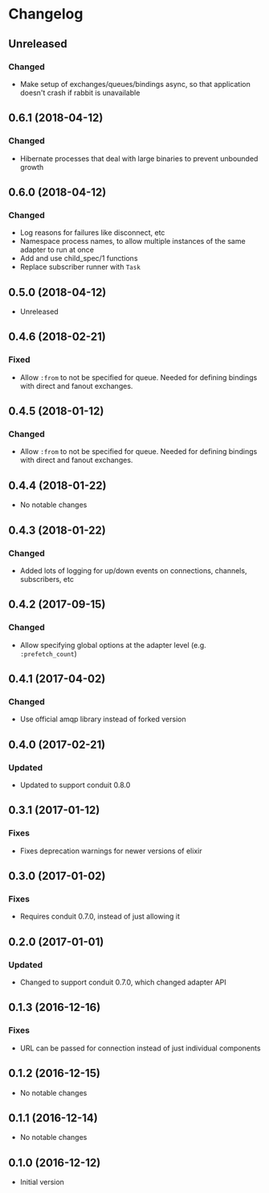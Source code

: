 # Changelog

## Unreleased

### Changed

- Make setup of exchanges/queues/bindings async, so that application doesn't crash if rabbit is unavailable

## 0.6.1 (2018-04-12)

### Changed

- Hibernate processes that deal with large binaries to prevent unbounded growth

## 0.6.0 (2018-04-12)

### Changed

- Log reasons for failures like disconnect, etc
- Namespace process names, to allow multiple instances of the same adapter to run at once
- Add and use child_spec/1 functions
- Replace subscriber runner with `Task`

## 0.5.0 (2018-04-12)

- Unreleased

## 0.4.6 (2018-02-21)

### Fixed

- Allow `:from` to not be specified for queue. Needed for defining bindings with direct and fanout exchanges.

## 0.4.5 (2018-01-12)

### Changed

- Allow `:from` to not be specified for queue. Needed for defining bindings with direct and fanout exchanges.

## 0.4.4 (2018-01-22)

- No notable changes

## 0.4.3 (2018-01-22)

### Changed

- Added lots of logging for up/down events on connections, channels, subscribers, etc

## 0.4.2 (2017-09-15)

### Changed

- Allow specifying global options at the adapter level (e.g. `:prefetch_count`)

## 0.4.1 (2017-04-02)

### Changed

- Use official amqp library instead of forked version

## 0.4.0 (2017-02-21)

### Updated

- Updated to support conduit 0.8.0

## 0.3.1 (2017-01-12)

### Fixes

- Fixes deprecation warnings for newer versions of elixir

## 0.3.0 (2017-01-02)

### Fixes

- Requires conduit 0.7.0, instead of just allowing it

## 0.2.0 (2017-01-01)

### Updated

- Changed to support conduit 0.7.0, which changed adapter API

## 0.1.3 (2016-12-16)

### Fixes

- URL can be passed for connection instead of just individual components

## 0.1.2 (2016-12-15)

- No notable changes

## 0.1.1 (2016-12-14)

- No notable changes

## 0.1.0 (2016-12-12)

- Initial version
